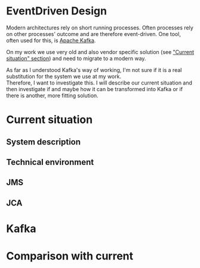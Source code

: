 # EventDriven Design

Modern architectures rely on short running processes.
Often processes rely on other processes' outcome and are therefore event-driven.
One tool, often used for this, is [Apache Kafka](https://kafka.apache.org/).

On my work we use very old and also vendor specific solution (see ["Current situation" section](#current-situation)) and need to migrate to a modern way. 

As far as I understood Kafka's way of working, I'm not sure if it is a real substitution for the system we use at my work.  
Therefore, I want to investigate this.
I will describe our current situation and then investigate if and maybe how it can be transformed into Kafka or if there is another, more fitting solution.


# Current situation

## System description

## Technical environment





## JMS

## JCA

# Kafka

# Comparison with current 
